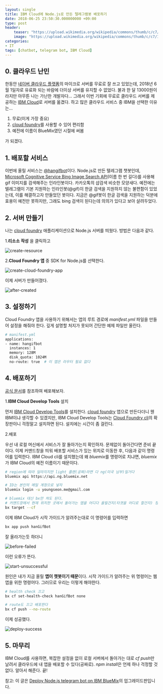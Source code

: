 ```yaml
---
layout: single
title: IBM Cloud에 Node.js로 만든 텔레그램봇 배포하기
date: 2018-06-25 23:50:30.000000000 +09:00
type: post
header:
    teaser: "https://upload.wikimedia.org/wikipedia/commons/thumb/c/c7/IBM_Bluemix_logo.svg/1200px-IBM_Bluemix_logo.svg.png"
    image: "https://upload.wikimedia.org/wikipedia/commons/thumb/c/c7/IBM_Bluemix_logo.svg/1200px-IBM_Bluemix_logo.svg.png"
categories:
- IT
tags: [chatbot, telegram bot, IBM Cloud]
---
```


## 0. 클라우드 난민

한동안 [네이버 클라우드 플랫폼](https://www.ncloud.com)의 마이크로 서버를 무료로 잘 쓰고 있었는데, 2018년 6월 1일자로 유료화 되는 바람에 더이상 서버를 유지할 수 없었다. 불과 한 달 13000원이라지만 아무튼 나는 가난한 개발자다... 그래서 이번 기회에 무료로 클라우드 서버를 제공하는 [IBM Cloud](https://console.bluemix.net/)로 서버를 옮겼다. 하고 많은 클라우드 서비스 중 IBM을 선택한 이유는...
 
 1. 무료(이게 가장 중요)
 1. [cloud foundry]를 사용할 수 있어 편리함
 1. 예전에 이름이 BlueMix였던 시절에 써봄

 가 되겠다.

## 1. 배포할 서비스
이번에 올릴 서비스는 [@hangifbot](https://github.com/LoveMeWithoutAll/HanGifBot)이다. Node.js로 만든 텔레그램 챗봇인데, [Microsoft Cognitive Service Bing Image Search API](https://azure.microsoft.com/ko-kr/services/cognitive-services/bing-image-search-api/)(이름 한 번 길다)를 사용해 gif 이미지를 검색해주는 인라인봇이다. 카카오톡의 샵검색 비슷한 모양새다. 예전에는 텔레그램이 기본 지원하는 인라인봇(@gif)이 한글 검색을 지원하지 않는 불편함이 있었는데, 이를 해결하고자 만들었던 봇이다. 지금은 @gif봇이 한글 검색을 지원하는 덕분에 효용이 예전만 못하지만, 그래도 bing 검색이 된다는데 의의가 있다고 보아 살려두었다.

## 2. 서버 만들기

나는 [cloud foundry] 애플리케이션으로 Node.js 서버를 띄웠다. 방법은 다음과 같다.

1.**리소소 작성** 을 클릭하고

![create-resource](/assets/images/2018-06-25-deploy-on-ibm-cloud/create-resource.png)

2.**Cloud Foundry 앱** 중 SDK for Node.js를 선택한다. 

![create-cloud-foundry-app](/assets/images/2018-06-25-deploy-on-ibm-cloud/create-cloud-foundry-app.png)

이제 서버가 만들어졌다.

![after-created](/assets/images/2018-06-25-deploy-on-ibm-cloud/after-created.png)

## 3. 설정하기

Cloud Foundry 앱을 사용하기 위해서는 앱의 루트 경로에 *manifest.yml* 파일을 만들어 설정을 해줘야 한다. 깊게 설명할 처지가 못되어 간단한 예제 파일만 올린다.

```bash
# manifest.yml
applications:
- name: hangifbot
  instances: 1
  memory: 128M
  disk_quota: 1024M
  no-route: true  # 이 앱은 라우터 필요 없다
```

## 4. 배포하기

[공식 문서](https://console.bluemix.net/docs/starters/upload_app.html)를 참조하여 배포해보자.

1.**IBM Cloud Develop Tools** 설치

먼저 [IBM Cloud Develop Tools](https://console.bluemix.net/docs/cli/index.html#overview)를 설치한다. [cloud foundry] 앱으로 만든다더니 웬 IBM이냐 생각할 수 있겠지만, IBM Cloud Develop Tools는 [Cloud Foundry cli](https://docs.cloudfoundry.org/cf-cli/install-go-cli.html)의 확장판이니 걱정말고 설치하면 된다. 설치에는 시간이 좀 걸린다.

2.배포

우선 내 로컬 머신에서 서비스가 잘 돌아가는지 확인하자. 문제없이 돌아간다면 준비 끝이다. 이제 커맨드창을 띄워 배포할 서비스가 있는 위치로 이동한 후, 다음과 같이 명령어를 입력한다. IBM Cloud cli를 설치했는데 왜 *bluemix*를 명령어로 치냐면, *bluemix*가 IBM Cloud의 예전 이름이기 때문이다.

```bash
# region에 따라 달라지지만 light 플랜(공짜)라면 다 ng(미국 남부)일거다
bluemix api https://api.ng.bluemix.net

# ID는 본인의 메일 계정으로 넣자
bluemix login -u youngseon.me@gmail.com

# bluemix 대신 bx만 쳐도 된다.
# 커맨드창에서 현재 위치한 곳에서 돌아가는 앱을 어디다 올릴건지(타겟을 어디로 할건지) 정해준다.
bx target --cf
```

이제 IBM Cloud가 시작 가이드가 알려주는대로 이 명령어를 입력하면

```bash
bx app push hanGifBot
```

잘 올라가는듯 하더니

![before-failed](/assets/images/2018-06-25-deploy-on-ibm-cloud/before-failed.png)

이런 오류가 뜬다.

![start-unsuccessful](/assets/images/2018-06-25-deploy-on-ibm-cloud/start-unsuccessful.png)

원인은 내가 지금 올릴 **앱이 챗봇이기 때문**이다. 시작 가이드가 알려주는 위 명령어는 웹앱을 위한 명령어다. 그러므로 우리는 이렇게 해야한다.

```bash
# health check 끄고
bx cf set-health-check hanGifBot none

# route도 끄고 배포한다
bx cf push --no-route
```

이제 성공했다.

![deploy-success](/assets/images/2018-06-25-deploy-on-ibm-cloud/deploy-success.png)

## 5. 마무리

IBM Cloud를 사용하면, 복잡한 설정을 없이 로컬 서버에서 돌아가는 대로 *cf push*만 날려서 클라우드에 내 앱을 배포할 수 있다(공짜로). *npm install*은 언제 하나 걱정할 것 없다. 알아서 해준다. 끝!

참고: 이 글은 [Deploy Node.js telegram bot on IBM BlueMix](https://lovemewithoutall.github.io/it/deploy-bot-on-IBM-bluemix/)의 업그레이드판입니다.

[cloud foundry]: https://console.bluemix.net/